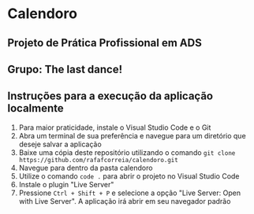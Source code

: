 # Calendoro
## Projeto de Prática Profissional em ADS
## Grupo: The last dance!

## Instruções para a execução da aplicação localmente

1. Para maior praticidade, instale o Visual Studio Code e o Git
2. Abra um terminal de sua preferência e navegue para um diretório que deseje salvar a aplicação
3. Baixe uma cópia deste repositório utilizando o comando `git clone https://github.com/rafafcorreia/calendoro.git`
4. Navegue para dentro da pasta calendoro
5. Utilize o comando `code .` para abrir o projeto no Visual Studio Code
6. Instale o plugin "Live Server"
7. Pressione `Ctrl + Shift + P` e selecione a opção "Live Server: Open with Live Server". A aplicação irá abrir em seu navegador padrão

